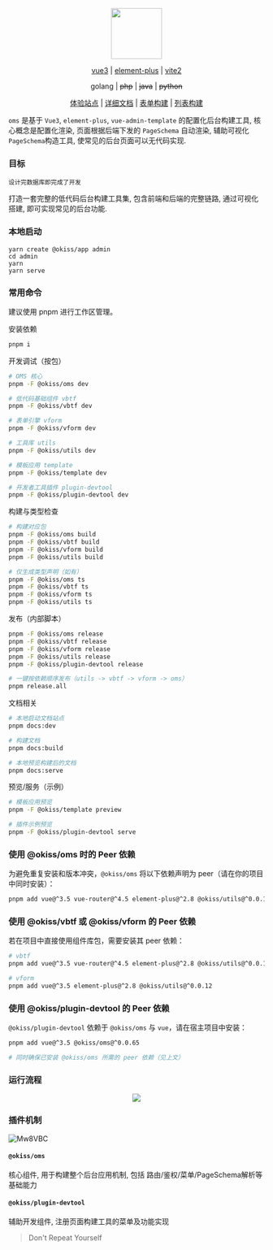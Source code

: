 <div align="center">
  <p>
    <img width="100" src="https://gitee.com/daodao97/asset/raw/master/devbox/kegFW7si7Z.png">
  </p>
  <div align="center">

[vue3](https://vue3js.cn/docs/zh/) |
[element-plus](https://element-plus.gitee.io/#/zh-CN/component/quickstart) |
[vite2](https://cn.vitejs.dev/guide/why.html) 

  </div>

  <div align="center">
     <p> golang | <strike>php</strike> | <strike>java</strike> | <strike>python</strike></p>
  </div>
 
  <div>

[体验站点](http://daodao97.gitee.io/oms-demo) |
[详细文档](https://daodao97.gitee.io/oms) |
[表单构建](http://daodao97.gitee.io/oms-demo/#/devtool/gen_from) |
[列表构建](http://daodao97.gitee.io/oms-demo/#/devtool/gen_table)

  </div>

</div>

`oms` 是基于 `Vue3`, `element-plus`, `vue-admin-template` 的配置化后台构建工具, 核心概念是配置化渲染, 页面根据后端下发的 `PageSchema` 自动渲染, 辅助可视化`PageSchema`构造工具, 使常见的后台页面可以无代码实现.

### 目标

`设计完数据库即完成了开发`

打造一套完整的低代码后台构建工具集, 包含前端和后端的完整链路, 通过可视化搭建, 即可实现常见的后台功能.

### 本地启动

```shell
yarn create @okiss/app admin
cd admin
yarn
yarn serve
```

### 常用命令

建议使用 pnpm 进行工作区管理。

安装依赖

```bash
pnpm i
```

开发调试（按包）

```bash
# OMS 核心
pnpm -F @okiss/oms dev

# 低代码基础组件 vbtf
pnpm -F @okiss/vbtf dev

# 表单引擎 vform
pnpm -F @okiss/vform dev

# 工具库 utils
pnpm -F @okiss/utils dev

# 模板应用 template
pnpm -F @okiss/template dev

# 开发者工具插件 plugin-devtool
pnpm -F @okiss/plugin-devtool dev
```

构建与类型检查

```bash
# 构建对应包
pnpm -F @okiss/oms build
pnpm -F @okiss/vbtf build
pnpm -F @okiss/vform build
pnpm -F @okiss/utils build

# 仅生成类型声明（如有）
pnpm -F @okiss/oms ts
pnpm -F @okiss/vbtf ts
pnpm -F @okiss/vform ts
pnpm -F @okiss/utils ts
```

发布（内部脚本）

```bash
pnpm -F @okiss/oms release
pnpm -F @okiss/vbtf release
pnpm -F @okiss/vform release
pnpm -F @okiss/utils release
pnpm -F @okiss/plugin-devtool release

# 一键按依赖顺序发布（utils -> vbtf -> vform -> oms）
pnpm release.all
```

文档相关

```bash
# 本地启动文档站点
pnpm docs:dev

# 构建文档
pnpm docs:build

# 本地预览构建后的文档
pnpm docs:serve
```

预览/服务（示例）

```bash
# 模板应用预览
pnpm -F @okiss/template preview

# 插件示例预览
pnpm -F @okiss/plugin-devtool serve
```

### 使用 @okiss/oms 时的 Peer 依赖

为避免重复安装和版本冲突，`@okiss/oms` 将以下依赖声明为 peer（请在你的项目中同时安装）：

```bash
pnpm add vue@^3.5 vue-router@^4.5 element-plus@^2.8 @okiss/utils@^0.0.12 @okiss/vbtf@^0.0.106
```

### 使用 @okiss/vbtf 或 @okiss/vform 的 Peer 依赖

若在项目中直接使用组件库包，需要安装其 peer 依赖：

```bash
# vbtf
pnpm add vue@^3.5 vue-router@^4.5 element-plus@^2.8 @okiss/utils@^0.0.12

# vform
pnpm add vue@^3.5 element-plus@^2.8 @okiss/utils@^0.0.12
```

### 使用 @okiss/plugin-devtool 的 Peer 依赖

`@okiss/plugin-devtool` 依赖于 `@okiss/oms` 与 `vue`，请在宿主项目中安装：

```bash
pnpm add vue@^3.5 @okiss/oms@^0.0.65

# 同时确保已安装 @okiss/oms 所需的 peer 依赖（见上文）
```

### 运行流程

<div align="center">
    <img src="https://gitee.com/daodao97/asset/raw/master/imgs/tgK1ZU.jpg">
</div>

### 插件机制

![Mw8VBC](https://gitee.com/daodao97/asset/raw/master/imgs/Mw8VBC.png)

#### `@okiss/oms` 
  
  核心组件, 用于构建整个后台应用机制, 包括 路由/鉴权/菜单/PageSchema解析等基础能力
  
#### `@okiss/plugin-devtool`
  
  辅助开发组件, 注册页面构建工具的菜单及功能实现

> Don't Repeat Yourself
